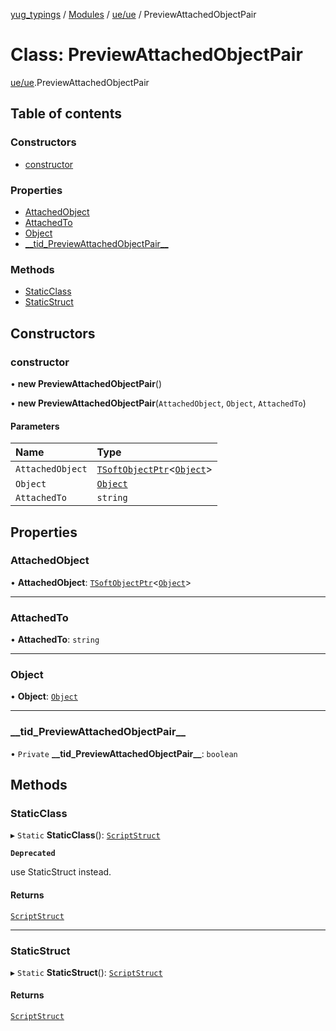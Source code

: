 [yug_typings](../README.md) / [Modules](../modules.md) / [ue/ue](../modules/ue_ue.md) / PreviewAttachedObjectPair

# Class: PreviewAttachedObjectPair

[ue/ue](../modules/ue_ue.md).PreviewAttachedObjectPair

## Table of contents

### Constructors

- [constructor](ue_ue.PreviewAttachedObjectPair.md#constructor)

### Properties

- [AttachedObject](ue_ue.PreviewAttachedObjectPair.md#attachedobject)
- [AttachedTo](ue_ue.PreviewAttachedObjectPair.md#attachedto)
- [Object](ue_ue.PreviewAttachedObjectPair.md#object)
- [\_\_tid\_PreviewAttachedObjectPair\_\_](ue_ue.PreviewAttachedObjectPair.md#__tid_previewattachedobjectpair__)

### Methods

- [StaticClass](ue_ue.PreviewAttachedObjectPair.md#staticclass)
- [StaticStruct](ue_ue.PreviewAttachedObjectPair.md#staticstruct)

## Constructors

### constructor

• **new PreviewAttachedObjectPair**()

• **new PreviewAttachedObjectPair**(`AttachedObject`, `Object`, `AttachedTo`)

#### Parameters

| Name | Type |
| :------ | :------ |
| `AttachedObject` | [`TSoftObjectPtr`](../modules/ue_puerts.md#tsoftobjectptr)<[`Object`](ue_ue.Object.md)\> |
| `Object` | [`Object`](ue_ue.Object.md) |
| `AttachedTo` | `string` |

## Properties

### AttachedObject

• **AttachedObject**: [`TSoftObjectPtr`](../modules/ue_puerts.md#tsoftobjectptr)<[`Object`](ue_ue.Object.md)\>

___

### AttachedTo

• **AttachedTo**: `string`

___

### Object

• **Object**: [`Object`](ue_ue.Object.md)

___

### \_\_tid\_PreviewAttachedObjectPair\_\_

• `Private` **\_\_tid\_PreviewAttachedObjectPair\_\_**: `boolean`

## Methods

### StaticClass

▸ `Static` **StaticClass**(): [`ScriptStruct`](ue_ue.ScriptStruct.md)

**`Deprecated`**

use StaticStruct instead.

#### Returns

[`ScriptStruct`](ue_ue.ScriptStruct.md)

___

### StaticStruct

▸ `Static` **StaticStruct**(): [`ScriptStruct`](ue_ue.ScriptStruct.md)

#### Returns

[`ScriptStruct`](ue_ue.ScriptStruct.md)
